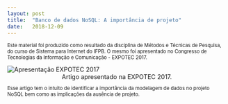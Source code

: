 ```yaml
---
layout: post
title:  "Banco de dados NoSQL: A importância de projeto"
date:   2018-12-09
---
```


<p style="font-size:80%" class="intro"><span class="dropcap">E</span>ste material foi produzido como resultado da disciplina de Métodos e Técnicas de Pesquisa, do curso de Sistema para Internet do IFPB. O mesmo foi apresentado no Congresso de Tecnologias da Informação e Comunicação - EXPOTEC 2017.</p>

<img src="{{ '/assets/img/expotec.jpg' | prepend: site.baseurl }}" alt="Apresentação EXPOTEC 2017">


<center style="font-size:80%> <a href="https://github.com/edguedes/Academico/blob/master/Walter_Artigo_IFPB.pdf"> Artigo apresentado na EXPOTEC 2017.</a> </center>

<p style="font-size:80%">
	Esse artigo tem o intuito de identificar a importância da modelagem de dados no projeto NoSQL bem como as implicações da ausência de projeto.
</p>